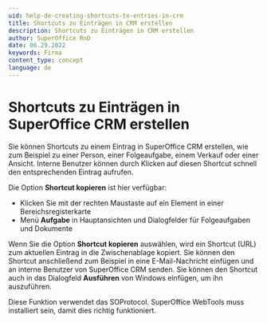 ```yaml
---
uid: help-de-creating-shortcuts-to-entries-in-crm
title: Shortcuts zu Einträgen in CRM erstellen
description: Shortcuts zu Einträgen in CRM erstellen
author: SuperOffice RnD
date: 06.29.2022
keywords: Firma
content_type: concept
language: de
---
```


# Shortcuts zu Einträgen in SuperOffice CRM erstellen

Sie können Shortcuts zu einem Eintrag in SuperOffice CRM erstellen, wie zum Beispiel zu einer Person, einer Folgeaufgabe, einem Verkauf oder einer Ansicht. Interne Benutzer können durch Klicken auf diesen Shortcut schnell den entsprechenden Eintrag aufrufen.

Die Option **Shortcut kopieren** ist hier verfügbar:

* Klicken Sie mit der rechten Maustaste auf ein Element in einer Bereichsregisterkarte
* Menü **Aufgabe** in Hauptansichten und Dialogfelder für Folgeaufgaben und Dokumente

Wenn Sie die Option **Shortcut kopieren** auswählen, wird ein Shortcut (URL) zum aktuellen Eintrag in die Zwischenablage kopiert. Sie können den Shortcut anschließend zum Beispiel in eine E-Mail-Nachricht einfügen und an interne Benutzer von SuperOffice CRM senden. Sie können den Shortcut auch in das Dialogfeld **Ausführen** von Windows einfügen, um ihn auszuführen.

Diese Funktion verwendet das SOProtocol. SuperOffice WebTools muss installiert sein, damit dies richtig funktioniert.

